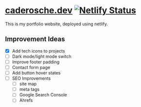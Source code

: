 # [caderosche.dev](https://www.caderosche.dev) [![Netlify Status](https://api.netlify.com/api/v1/badges/04d9fce4-7585-4677-bbbc-37dac77eb45b/deploy-status)](https://app.netlify.com/sites/cade-rosche-portfolio-test-site/deploys)

This is my portfolio website, deployed using netlify.

## Improvement Ideas
- [X] Add tech icons to projects
- [ ] Dark mode/light mode switch
- [ ] Improve footer padding
- [ ] Contact form page
- [ ] Add button hover states
- [ ] SEO Improvements 
    - [ ] site map
    - [ ] meta tags
    - [ ] Google Search Console
    - [ ] Ahrefs
